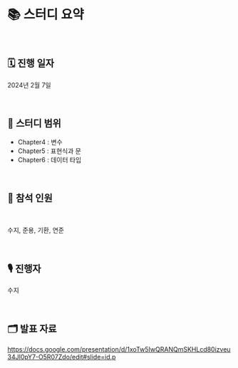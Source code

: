 # 📚 스터디 요약

<br>

## 🗓️ 진행 일자

2024년 2월 7일

<br>

## 📖 스터디 범위

- Chapter4 : 변수
- Chapter5 : 표현식과 문
- Chapter6 : 데이터 타입

<br>

## 👥 참석 인원

<br>

수지, 준용, 기환, 연준

<br>

## 🎙️ 진행자

수지

<br>

## 🗂️ 발표 자료
https://docs.google.com/presentation/d/1xoTw5IwQRANQmSKHLcd80izveu34JI0pY7-O5R07Zdo/edit#slide=id.p

